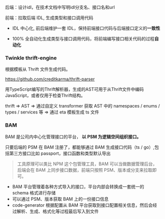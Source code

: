 后端：设计idl，在技术文档中写明idl分支名、接口名和url

前端：拉取后端 IDL, 生成类型和接口调用代码

- IDL 中心化, 前后端维护一套 IDL，保持前端接口代码与后端接口定义的**一致性**

- 100% 全自动化生成类型与接口调用代码，将前端编写接口相关代码的过程**自动化**

  

### Twinkle thrift-engine

根据模板从 Thrift 文件生成代码。

https://github.com/creditkarma/thrift-parser

用TypeScript编写的Thrift解析器，生成的AST可用于从Thrift文件中编码JavaScript，或者仅用于检查Thrift结构。

thrift => AST => 通过自定义 transformer 获取 AST 中的 namespaces / enums / types / services 等 => 通过 eta 模板生成 ts 文件

### BAM

BAM 是公司内中心化管理接口的平台， **以 PSM 为逻辑空间组织接口。**

只要后端的 PSM 在 BAM 注册了，都能够通过 BAM 生成接口代码（ts / go）,包括第三方接口比如 passport，接口函数和类型默认导出

> 工具原理可以类比  NPM 这个包管理工具，BAM 可以当做数据管理后台，后端会在 BAM 上同步接口数据，前端只按照 PSM、版本或分支来拉取即可。 

- BAM 平台管理着各种方式导入的接口，平台内部会转换成一套统一的 schema 格式进行存储
- 可以通过 PSM、版本获取 BAM  上的一份接口信息
- code-generator 根据配置从 BAM 平台获取到接口配置相关信息，然后会经过解析、生成、格式化等过程最后写入到文件